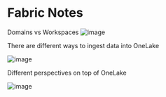 **Fabric Notes**
===============

Domains vs Workspaces
![image](https://github.com/user-attachments/assets/6ea76b94-427d-4cf0-80b8-43ff5e4eb34c)

There are different ways to ingest data into OneLake

![image](https://github.com/user-attachments/assets/c54ca93c-21cd-4e66-8a2e-c361f2bf951e)

Different perspectives on top of OneLake

![image](https://github.com/user-attachments/assets/9e36a267-e806-4b53-a82c-1e1a66accc06)




